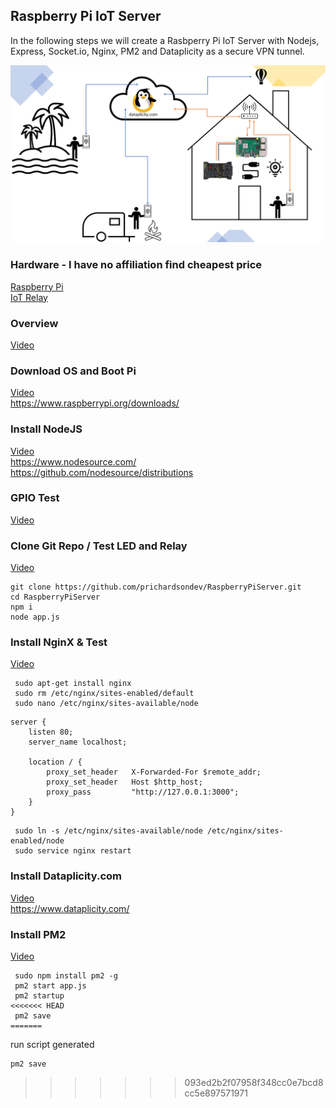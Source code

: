 ## Raspberry Pi IoT Server

In the following steps we will create a Rasbperry Pi IoT Server with Nodejs, Express, Socket.io, Nginx, PM2 and Dataplicity as a secure VPN tunnel.

![Pic](/public/img/Slide2.PNG)


### Hardware - I have no affiliation find cheapest price
[Raspberry Pi](https://www.canakit.com/raspberry-pi-4-ultimate-kit.html)  
[IoT Relay](https://dlidirect.com/products/iot-power-relay)  

### Overview
[Video](https://www.screencast.com/t/M8Y9wp9y)


### Download OS and Boot Pi
[Video](https://www.screencast.com/t/FHFa8H9z)  
https://www.raspberrypi.org/downloads/


### Install NodeJS
[Video](https://www.screencast.com/t/VUWQJbiT95)  
https://www.nodesource.com/  
https://github.com/nodesource/distributions


### GPIO Test
[Video](https://www.screencast.com/t/uvcP7id7OX9)  


### Clone Git Repo / Test LED and Relay
[Video](https://www.screencast.com/t/dxnVxYAJxX8)
``` 
git clone https://github.com/prichardsondev/RaspberryPiServer.git
cd RaspberryPiServer
npm i
node app.js
```


### Install NginX & Test
[Video](https://www.screencast.com/t/L4puWFsXBN1g)
```   
 sudo apt-get install nginx  
 sudo rm /etc/nginx/sites-enabled/default  
 sudo nano /etc/nginx/sites-available/node
```
```
server {
    listen 80;
    server_name localhost;

    location / {
        proxy_set_header   X-Forwarded-For $remote_addr;
        proxy_set_header   Host $http_host;
        proxy_pass         "http://127.0.0.1:3000";
    }
}
```
```
 sudo ln -s /etc/nginx/sites-available/node /etc/nginx/sites-enabled/node  
 sudo service nginx restart
```


### Install Dataplicity.com
[Video](https://www.screencast.com/t/KQtHAmH58sWT)  
https://www.dataplicity.com/


### Install PM2
[Video](https://www.screencast.com/t/brQiuYSyIy)
```
 sudo npm install pm2 -g  
 pm2 start app.js  
 pm2 startup
<<<<<<< HEAD
 pm2 save
=======
```
run script generated

```
pm2 save
```
>>>>>>> 093ed2b2f07958f348cc0e7bcd8cc5e897571971
